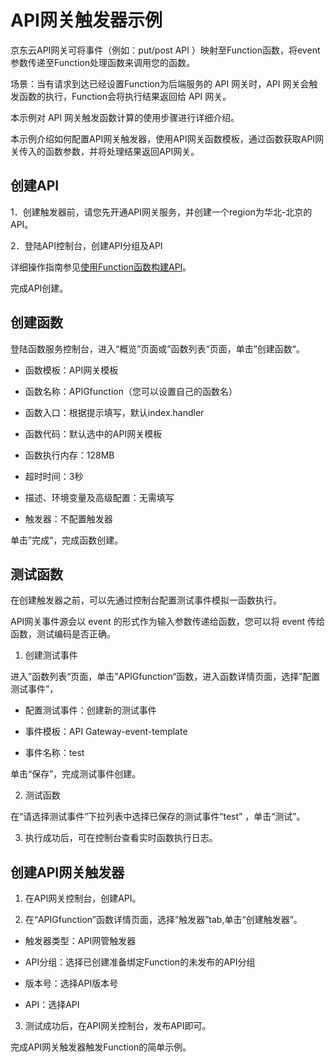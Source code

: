 
# API网关触发器示例
京东云API网关可将事件（例如：put/post API ）映射至Function函数，将event参数传递至Function处理函数来调用您的函数。

场景：当有请求到达已经设置Function为后端服务的 API 网关时，API 网关会触发函数的执行，Function会将执行结果返回给 API 网关。

本示例对 API 网关触发函数计算的使用步骤进行详细介绍。

本示例介绍如何配置API网关触发器，使用API网关函数模板，通过函数获取API网关传入的函数参数，并将处理结果返回API网关。

## 创建API


1．创建触发器前，请您先开通API网关服务，并创建一个region为华北-北京的API。

2．登陆API控制台，创建API分组及API

详细操作指南参见[使用Function函数构建API](../../../../../documentation/Middleware/API-Gateway/Getting-Started/example_function.md)。

完成API创建。

## 创建函数

登陆函数服务控制台，进入“概览”页面或”函数列表“页面，单击”创建函数“。

* 函数模板：API网关模板

* 函数名称：APIGfunction（您可以设置自己的函数名）

* 函数入口：根据提示填写，默认index.handler

* 函数代码：默认选中的API网关模板

* 函数执行内存：128MB

* 超时时间：3秒

* 描述、环境变量及高级配置：无需填写

* 触发器：不配置触发器

单击”完成“，完成函数创建。

## 测试函数

在创建触发器之前，可以先通过控制台配置测试事件模拟一函数执行。

API网关事件源会以 event 的形式作为输入参数传递给函数，您可以将 event 传给函数，测试编码是否正确。

1. 创建测试事件

进入”函数列表“页面，单击”APIGfunction“函数，进入函数详情页面，选择”配置测试事件”，

* 配置测试事件：创建新的测试事件

* 事件模板：API Gateway-event-template


* 事件名称：test

单击“保存”，完成测试事件创建。 

2. 测试函数

在“请选择测试事件”下拉列表中选择已保存的测试事件“test” ，单击“测试”。 

3. 执行成功后，可在控制台查看实时函数执行日志。

## 创建API网关触发器


1. 在API网关控制台，创建API。

2. 在“APIGfunction”函数详情页面，选择”触发器”tab,单击“创建触发器”。

* 触发器类型：API网管触发器

* API分组：选择已创建准备绑定Function的未发布的API分组

* 版本号：选择API版本号

* API：选择API

3. 测试成功后，在API网关控制台，发布API即可。

完成API网关触发器触发Function的简单示例。





